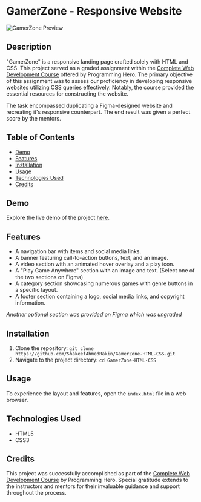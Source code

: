 # GamerZone - Responsive Website

![GamerZone Preview](https://github.com/ShakeefAhmedRakin/GamerZone-HTML-CSS/assets/112527326/084e8600-0267-4ad4-8a49-3a1ee2b63032)

## Description

"GamerZone" is a responsive landing page crafted solely with HTML and CSS. This project served as a graded assignment within the [Complete Web Development Course](https://web.programming-hero.com/course-details) offered by Programming Hero. The primary objective of this assignment was to assess our proficiency in developing responsive websites utilizing CSS queries effectively. Notably, the course provided the essential resources for constructing the website.

The task encompassed duplicating a Figma-designed website and recreating it's responsive counterpart. The end result was given a perfect score by the mentors.

## Table of Contents

- [Demo](#demo)
- [Features](#features)
- [Installation](#installation)
- [Usage](#usage)
- [Technologies Used](#technologies-used)
- [Credits](#credits)

## Demo

Explore the live demo of the project [here](https://shakeefahmedrakin.github.io/GamerZone-HTML-CSS/).

## Features

- A navigation bar with items and social media links.
- A banner featuring call-to-action buttons, text, and an image.
- A video section with an animated hover overlay and a play icon.
- A "Play Game Anywhere" section with an image and text. (Select one of the two sections on Figma)
- A category section showcasing numerous games with genre buttons in a specific layout.
- A footer section containing a logo, social media links, and copyright information.

*Another optional section was provided on Figma which was ungraded*

## Installation

1. Clone the repository: `git clone https://github.com/ShakeefAhmedRakin/GamerZone-HTML-CSS.git`
2. Navigate to the project directory: `cd GamerZone-HTML-CSS`

## Usage

To experience the layout and features, open the `index.html` file in a web browser.

## Technologies Used

- HTML5
- CSS3

## Credits

This project was successfully accomplished as part of the [Complete Web Development Course](https://web.programming-hero.com/course-details) by Programming Hero. Special gratitude extends to the instructors and mentors for their invaluable guidance and support throughout the process.
